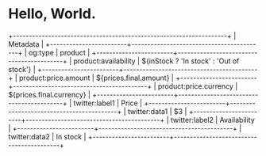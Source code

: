# Hello, World.

+-------------------------------------------------------------------+
| Metadata                                                          |
+------------------------+------------------------------------------+
| og:type                | product                                  |
+------------------------+------------------------------------------+
| product:availability   | ${inStock ? 'In stock' : 'Out of stock'} |
+------------------------+------------------------------------------+
| product:price.amount   | ${prices.final.amount}                   |
+------------------------+------------------------------------------+
| product:price.currency | ${prices.final.currency}                 |
+------------------------+------------------------------------------+
| twitter:label1         | Price                                    |
+------------------------+------------------------------------------+
| twitter:data1          | $3                                       |
+------------------------+------------------------------------------+
| twitter:label2         | Availability                             |
+------------------------+------------------------------------------+
| twitter:data2          | In stock                                 |
+------------------------+------------------------------------------+